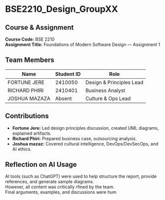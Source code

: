 # BSE2210_Design_GroupXX

## Course & Assignment
**Course Code:** BSE 2210  
**Assignment Title:** Foundations of Modern Software Design — Assignment 1  

## Team Members
| Name      | Student ID | Role                     |
|-----------|------------|--------------------------|
| FORTUNE JERE  | 2410050     | Design & Principles Lead |
| RICHARD PHIRI | 2410401      | Business Analyst         |
| JOSHUA MAZAZA  | Absent     | Culture & Ops Lead       |

## Contributions
- **Fortune Jere:** Led design principles discussion, created UML diagrams, explained artifacts.  
- **Richard Phiri:** Prepared business case, outsourcing analysis.  
- **Joshua mazaz:** Covered cultural intelligence, DevOps/DevSecOps, and AI ethics.  

## Reflection on AI Usage
AI tools (such as ChatGPT) were used to help structure the report, provide references, and generate sample diagrams.  
However, all content was critically rfined by the team.  
Final arguments, examples, and discussions were hum  
